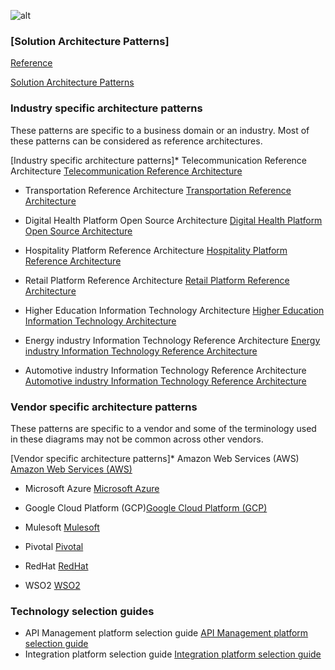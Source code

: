 ![alt](https://)

### [Solution Architecture Patterns]

[Reference](https://chanakaudaya.github.io/solution-architecture-patterns/)

[Solution Architecture Patterns](https://github.com/chanakaudaya/solution-architecture-patterns#vendor-neutral-architecture-patterns)

### Industry specific architecture patterns

These patterns are specific to a business domain or an industry. Most of these patterns can be considered as reference architectures.

[Industry specific architecture patterns]\* Telecommunication Reference Architecture [Telecommunication Reference Architecture](/chanakaudaya/solution-architecture-patterns/blob/master/industry-specific/Telecommunication-reference-architecture-pattern.md)

- Transportation Reference Architecture [Transportation Reference Architecture](/chanakaudaya/solution-architecture-patterns/blob/master/industry-specific/Effective-ground-transportation-architecture-pattern.md)

- Digital Health Platform Open Source Architecture [Digital Health Platform Open Source Architecture](/chanakaudaya/solution-architecture-patterns/blob/master/industry-specific/Digital-Health-Platform-Open-Source-Architecture.md)

- Hospitality Platform Reference Architecture [Hospitality Platform Reference Architecture](/chanakaudaya/solution-architecture-patterns/blob/master/industry-specific/Hospitality-Platform-Reference-Architecture-WSO2.md)

- Retail Platform Reference Architecture [Retail Platform Reference Architecture](/chanakaudaya/solution-architecture-patterns/blob/master/industry-specific/future-retail-a-business-and-technical-architecture.md)

- Higher Education Information Technology Architecture [Higher Education Information Technology Architecture](/chanakaudaya/solution-architecture-patterns/blob/master/industry-specific/Higher-Education-Information-Technology-Architecture.md)

- Energy industry Information Technology Reference Architecture [Energy industry Information Technology Reference Architecture](/chanakaudaya/solution-architecture-patterns/blob/master/industry-specific/Energy-Information-Technology-Reference-Architecture.md)

- Automotive industry Information Technology Reference Architecture [Automotive industry Information Technology Reference Architecture](/chanakaudaya/solution-architecture-patterns/blob/master/industry-specific/Automotive-Industry-Information-Technology-Reference-Architecture.md)

### Vendor specific architecture patterns

These patterns are specific to a vendor and some of the terminology used in these diagrams may not be common across other vendors.

[Vendor specific architecture patterns]\* Amazon Web Services (AWS) [Amazon Web Services (AWS)](/chanakaudaya/solution-architecture-patterns/blob/master/vendor-specific/aws)

- Microsoft Azure [Microsoft Azure](/chanakaudaya/solution-architecture-patterns/blob/master/vendor-specific/azure)

- Google Cloud Platform (GCP)[Google Cloud Platform (GCP)](/chanakaudaya/solution-architecture-patterns/blob/master/vendor-specific/gcp)

- Mulesoft [Mulesoft](/chanakaudaya/solution-architecture-patterns/blob/master/vendor-specific/mulesoft)

- Pivotal [Pivotal](/chanakaudaya/solution-architecture-patterns/blob/master/vendor-specific/pivotal)

- RedHat [RedHat](/chanakaudaya/solution-architecture-patterns/blob/master/vendor-specific/redhat)

- WSO2 [WSO2](/chanakaudaya/solution-architecture-patterns/blob/master/vendor-specific/wso2)

### Technology selection guides

- API Management platform selection guide [API Management platform selection guide](/chanakaudaya/solution-architecture-patterns/blob/master/technology-selection-guides/API-Management-Platform-selection-guide.md)
- Integration platform selection guide [Integration platform selection guide](/chanakaudaya/solution-architecture-patterns/blob/master/technology-selection-guides/Integration-Platform-selection-guide.md)
